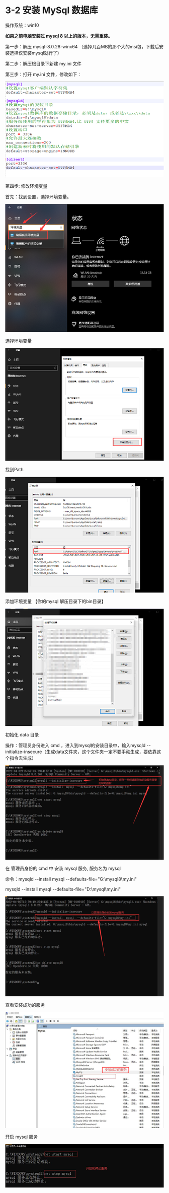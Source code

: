 # 3-2 安装 MySql 数据库

操作系统：win10

**如果之前电脑安装过 mysql 8 以上的版本，无需重装。**

第一步：解压 mysql-8.0.28-winx64 （选择几百MB的那个大的msi包，下载后安装选择仅安装mysql就行了）

第二步：解压根目录下新建 my.ini 文件

第三步：打开 my.ini 文件，修改如下：

![image.png](assets/image-20220430132057-tt2gqrb.png)

第四步: 修改环境变量

首先：找到设置，选择环境变量。

![image.png](assets/image-20220430132334-5j1lwx5.png)

 选择环境变量

![image.png](assets/image-20220430132448-5jx3kpi.png)

 找到Path 

![image.png](assets/image-20220430132614-vog8r0k.png)

添加环境变量 【你的mysql 解压目录下的bin目录】

![image.png](assets/image-20220430132923-61yqqpn.png)

初始化 data 目录

操作：管理员身份进入 cmd ，进入到mysql的安装目录中，输入mysqld --initialize-insecure（生成data文件夹，这个文件夹一定不要手动生成，要依靠这个指令去生成）

![image.png](assets/image-20220430133408-fldsw4y.png)

在 管理员身份的 cmd 中 安装 mysql 服务, 服务名为 mysql 

命令：mysqld --install mysql --defaults-file="G:\mysql8\my.ini"

mysqld --install mysql --defaults-file="D:\mysql\my.ini"

![image.png](assets/image-20220430133621-1ynvikw.png)

查看安装成功的服务

![image.png](assets/image-20220430133846-hh6cvtc.png)


开启 mysql 服务

![image.png](assets/image-20220430140229-w4018sy.png)

